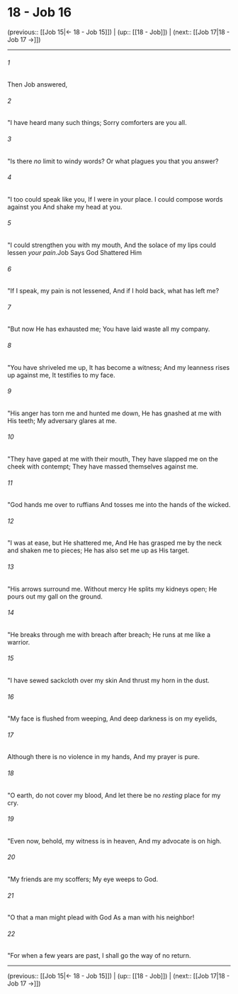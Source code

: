# 18 - Job 16

(previous:: [[Job 15|← 18 - Job 15]]) | (up:: [[18 - Job]]) | (next:: [[Job 17|18 - Job 17 →]])

***


###### 1 
Then Job answered, 

###### 2 
"I have heard many such things; Sorry comforters are you all. 

###### 3 
"Is there _no_ limit to windy words? Or what plagues you that you answer? 

###### 4 
"I too could speak like you, If I were in your place. I could compose words against you And shake my head at you. 

###### 5 
"I could strengthen you with my mouth, And the solace of my lips could lessen _your pain_.Job Says God Shattered Him 

###### 6 
"If I speak, my pain is not lessened, And if I hold back, what has left me? 

###### 7 
"But now He has exhausted me; You have laid waste all my company. 

###### 8 
"You have shriveled me up, It has become a witness; And my leanness rises up against me, It testifies to my face. 

###### 9 
"His anger has torn me and hunted me down, He has gnashed at me with His teeth; My adversary glares at me. 

###### 10 
"They have gaped at me with their mouth, They have slapped me on the cheek with contempt; They have massed themselves against me. 

###### 11 
"God hands me over to ruffians And tosses me into the hands of the wicked. 

###### 12 
"I was at ease, but He shattered me, And He has grasped me by the neck and shaken me to pieces; He has also set me up as His target. 

###### 13 
"His arrows surround me. Without mercy He splits my kidneys open; He pours out my gall on the ground. 

###### 14 
"He breaks through me with breach after breach; He runs at me like a warrior. 

###### 15 
"I have sewed sackcloth over my skin And thrust my horn in the dust. 

###### 16 
"My face is flushed from weeping, And deep darkness is on my eyelids, 

###### 17 
Although there is no violence in my hands, And my prayer is pure. 

###### 18 
"O earth, do not cover my blood, And let there be no _resting_ place for my cry. 

###### 19 
"Even now, behold, my witness is in heaven, And my advocate is on high. 

###### 20 
"My friends are my scoffers; My eye weeps to God. 

###### 21 
"O that a man might plead with God As a man with his neighbor! 

###### 22 
"For when a few years are past, I shall go the way of no return.

***

(previous:: [[Job 15|← 18 - Job 15]]) | (up:: [[18 - Job]]) | (next:: [[Job 17|18 - Job 17 →]])
